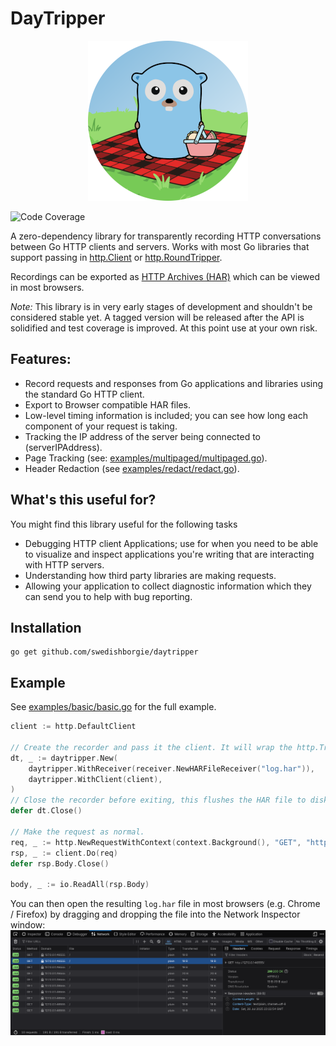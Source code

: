 # DayTripper
<div style="text-align:center">
    <img src="images/logo.png" alt="DayTripper Logo" />
</div>

![Code Coverage](https://img.shields.io/codecov/c/github/swedishborgie/daytripper)

A zero-dependency library for transparently recording HTTP conversations between Go HTTP clients and servers. Works with
most Go libraries that support passing in [http.Client](https://pkg.go.dev/net/http#Client) or 
[http.RoundTripper](https://pkg.go.dev/net/http#RoundTripper).

Recordings can be exported as [HTTP Archives (HAR)](https://en.wikipedia.org/wiki/HAR_(file_format)) which can be viewed
in most browsers.

*Note:* This library is in very early stages of development and shouldn't be considered stable yet. A tagged version
will be released after the API is solidified and test coverage is improved. At this point use at your own risk.

## Features:
 * Record requests and responses from Go applications and libraries using the standard Go HTTP client.
 * Export to Browser compatible HAR files.
 * Low-level timing information is included; you can see how long each component of your request is taking.
 * Tracking the IP address of the server being connected to (serverIPAddress).
 * Page Tracking (see: [examples/multipaged/multipaged.go](examples/multipaged/multipaged.go)).
 * Header Redaction (see [examples/redact/redact.go](examples/redact/redact.go)).

## What's this useful for?
You might find this library useful for the following tasks
* Debugging HTTP client Applications; use for when you need to be able to visualize and inspect applications you're
  writing that are interacting with HTTP servers.
* Understanding how third party libraries are making requests.
* Allowing your application to collect diagnostic information which they can send you to help with bug reporting.

## Installation
```
go get github.com/swedishborgie/daytripper
```
## Example
See [examples/basic/basic.go](examples/basic/basic.go) for the full example.
```go
client := http.DefaultClient

// Create the recorder and pass it the client. It will wrap the http.Transport.
dt, _ := daytripper.New(
    daytripper.WithReceiver(receiver.NewHARFileReceiver("log.har")),
    daytripper.WithClient(client),
)
// Close the recorder before exiting, this flushes the HAR file to disk (you can also call DayTripper.Flush()).
defer dt.Close()

// Make the request as normal.
req, _ := http.NewRequestWithContext(context.Background(), "GET", "https://example.com/", nil)
rsp, _ := client.Do(req)
defer rsp.Body.Close()

body, _ := io.ReadAll(rsp.Body)
```

You can then open the resulting `log.har` file in most browsers (e.g. Chrome / Firefox) by dragging and dropping the
file into the Network Inspector window:
![Firefox Network Inspector](images/firefox.png)